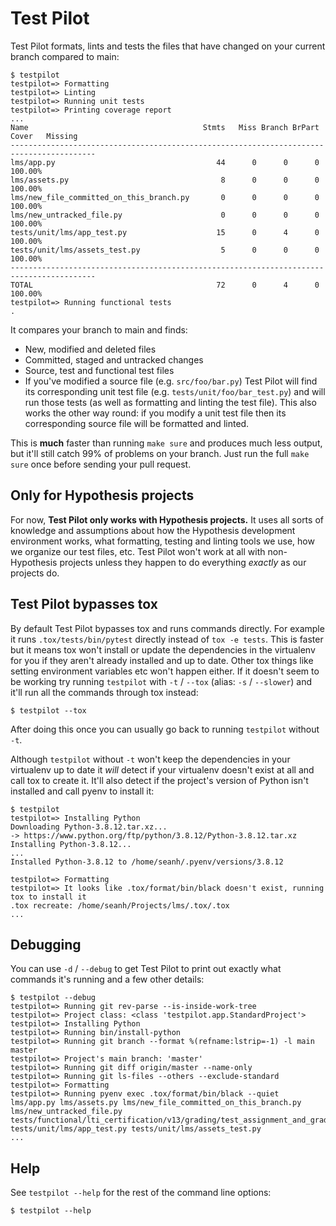 Test Pilot
==========

Test Pilot formats, lints and tests the files that have changed on your current
branch compared to main:

```terminal
$ testpilot
testpilot=> Formatting
testpilot=> Linting
testpilot=> Running unit tests
testpilot=> Printing coverage report
...
Name                                       Stmts   Miss Branch BrPart     Cover   Missing
-----------------------------------------------------------------------------------------
lms/app.py                                    44      0      0      0   100.00%
lms/assets.py                                  8      0      0      0   100.00%
lms/new_file_committed_on_this_branch.py       0      0      0      0   100.00%
lms/new_untracked_file.py                      0      0      0      0   100.00%
tests/unit/lms/app_test.py                    15      0      4      0   100.00%
tests/unit/lms/assets_test.py                  5      0      0      0   100.00%
-----------------------------------------------------------------------------------------
TOTAL                                         72      0      4      0   100.00%
testpilot=> Running functional tests
.
```

It compares your branch to main and finds:

* New, modified and deleted files
* Committed, staged and untracked changes
* Source, test and functional test files
* If you've modified a source file (e.g. `src/foo/bar.py`) Test Pilot will find
  its corresponding unit test file (e.g. `tests/unit/foo/bar_test.py`) and will
  run those tests (as well as formatting and linting the test file).
  This also works the other way round: if you modify a unit test file then its
  corresponding source file will be formatted and linted.

This is **much** faster than running `make sure` and produces much less output,
but it'll still catch 99% of problems on your branch. Just run the full `make
sure` once before sending your pull request.

## Only for Hypothesis projects

For now, **Test Pilot only works with Hypothesis projects.**
It uses all sorts of knowledge and assumptions about how the Hypothesis
development environment works, what formatting, testing and linting tools we use,
how we organize our test files, etc.
Test Pilot won't work at all with non-Hypothesis projects unless they happen to
do everything _exactly_ as our projects do.

## Test Pilot bypasses tox

By default Test Pilot bypasses tox and runs commands directly.
For example it runs `.tox/tests/bin/pytest` directly instead of `tox -e tests`.
This is faster but it means tox won't install or update the dependencies
in the virtualenv for you if they aren't already installed and up to date.
Other tox things like setting environment variables etc won't happen either.
If it doesn't seem to be working try running `testpilot` with
`-t` / `--tox` (alias: `-s` / `--slower`) and it'll run all the commands
through tox instead:

```terminal
$ testpilot --tox
```

After doing this once you can usually go back to running `testpilot` without `-t`.

Although `testpilot` without `-t` won't keep the dependencies in your virtualenv
up to date it *will* detect if your virtualenv doesn't exist at all and call tox
to create it.
It'll also detect if the project's version of Python isn't installed and call
pyenv to install it:

```terminal
$ testpilot
testpilot=> Installing Python
Downloading Python-3.8.12.tar.xz...
-> https://www.python.org/ftp/python/3.8.12/Python-3.8.12.tar.xz
Installing Python-3.8.12...
...
Installed Python-3.8.12 to /home/seanh/.pyenv/versions/3.8.12

testpilot=> Formatting
testpilot=> It looks like .tox/format/bin/black doesn't exist, running tox to install it
.tox recreate: /home/seanh/Projects/lms/.tox/.tox
...
```

## Debugging

You can use `-d` / `--debug` to get Test Pilot to print out exactly what
commands it's running and a few other details:

```terminal
$ testpilot --debug
testpilot=> Running git rev-parse --is-inside-work-tree
testpilot=> Project class: <class 'testpilot.app.StandardProject'>
testpilot=> Installing Python
testpilot=> Running bin/install-python
testpilot=> Running git branch --format %(refname:lstrip=-1) -l main master
testpilot=> Project's main branch: 'master'
testpilot=> Running git diff origin/master --name-only
testpilot=> Running git ls-files --others --exclude-standard
testpilot=> Formatting
testpilot=> Running pyenv exec .tox/format/bin/black --quiet lms/app.py lms/assets.py lms/new_file_committed_on_this_branch.py lms/new_untracked_file.py tests/functional/lti_certification/v13/grading/test_assignment_and_grading.py tests/unit/lms/app_test.py tests/unit/lms/assets_test.py
...
```

## Help

See `testpilot --help` for the rest of the command line options:

```terminal
$ testpilot --help
```
